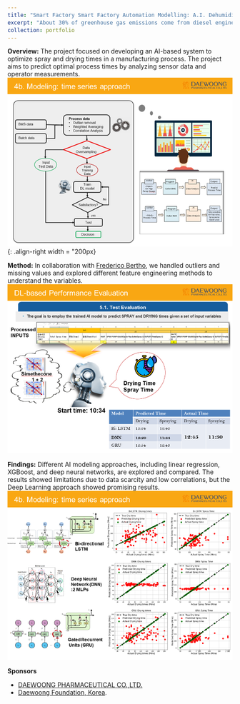 ```yaml
---
title: "Smart Factory Smart Factory Automation Modelling: A.I. Dehumidification Control System"
excerpt: "About 30% of greenhouse gas emissions come from diesel engines, which contribute to a variety of health and environmental problems. This project was motivated by the need to discover the optimal diesel emulsion to reduce fuel emmision, maintain engine efficiency and lower costs. <br/><img src='/images/Slide35.PNG' style='width:200px'> "
collection: portfolio
---
```


**Overview:**
The project focused on developing an AI-based system to optimize spray and drying times in a manufacturing process. The project aims to predict optimal process times by analyzing sensor data and operator measurements.
![solenoid pumps](/images/Slide29.PNG){: .align-right width = "200px} 


**Method:**
In collaboration with [Frederico Bertho](https://www.researchgate.net/profile/Federico-Berto-2), we handled outliers and missing values and explored different feature engineering methods to understand the variables. 
 <br/><img src='/images/Slide35.PNG'>

**Findings:**
Different AI modeling approaches, including linear regression, XGBoost, and deep neural networks, are explored and compared. The results showed limitations due to data scarcity and low correlations, but the Deep Learning approach showed promising results. <br/><img src='/images/Slide31.PNG'>


**Sponsors**
* [DAEWOONG PHARMACEUTICAL CO.,LTD.](https://www.daewoong.com/kr/main/index)
* [Daewoong Foundation, Korea](http://daewoongfoundation.or.kr/).

